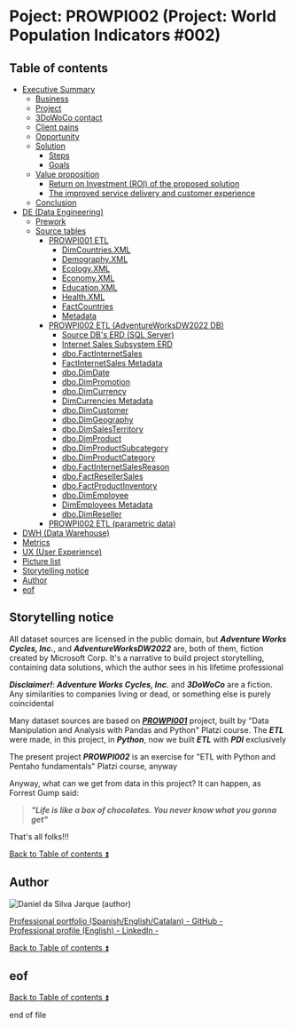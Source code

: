 # Poject: PROWPI002 (Project: World Population Indicators #002)

<!-- TOC -->
## Table of contents

<a id="table-of-contents"></a>

- [Executive Summary](docs/executive_summary.md)
    - [Business](docs/executive_summary.md#business)
    - [Project](docs/executive_summary.md#project)
    - [3DoWoCo contact](docs/executive_summary.md#3dowoco-contact)
    - [Client pains](docs/executive_summary.md#client-pains)
    - [Opportunity](docs/executive_summary.md#opportunity)
    - [Solution](docs/executive_summary.md#solution)
        - [Steps](docs/executive_summary.md#steps)
        - [Goals](docs/executive_summary.md#goals)
    - [Value proposition](docs/executive_summary.md#value-proposition)  
        - [Return on Investment (ROI) of the proposed solution](docs/executive_summary.md#return-on-investment-roi-of-the-proposed-solution)
        - [The improved service delivery and customer experience](docs/executive_summary.md#the-improved-service-delivery-and-customer-experience)  
    - [Conclusion](docs/executive_summary.md#conclusion)  
- [DE (Data Engineering)](#poject-prowpi002-project-world-population-indicators-002)  
    - [Prework](docs/prework.md)  
    - [Source tables](#poject-prowpi002-project-world-population-indicators-002)  
        - [PROWPI001 ETL](docs/prowpi001_etl.md)  
          - [DimCountries.XML](docs/DimCountries.XML.md)
          - [Demography.XML](docs/Demography.XML.md)  
          - [Ecology.XML](docs/Ecology.XML.md)  
          - [Economy.XML](docs/Economy.XML.md)  
          - [Education.XML](docs/Education.XML.md)  
          - [Health.XML](docs/Health.XML.md)  
          - [FactCountries](docs/FactCountries.md)  
          - [Metadata](docs/prowpi001_Metadata.md)  
        - [PROWPI002 ETL (AdventureWorksDW2022 DB)](docs/prowpi002_etl_adventureworksdw2022_db.md)  
          - [Source DB's ERD (SQL Server)](docs/Source_SQL_Server_DB.md)  
          - [Internet Sales Subsystem ERD](docs/Internet_Sales_Subsystem_ERD.md)  
          - [dbo.FactInternetSales](docs/dbo.FactInternetSales.md)  
          - [FactInternetSales Metadata](docs/FactInternetSales_Metadata.md)  
          - [dbo.DimDate](docs/dbo.DimDate.md)  
          - [dbo.DimPromotion](docs/dbo.DimPromotion.md)  
          - [dbo.DimCurrency](docs/bo.DimCurrency.md)  
          - [DimCurrencies Metadata](docs/DimCurrencies_Metadata.md)  
          - [dbo.DimCustomer](docs/dbo.DimCustomer.md)  
          - [dbo.DimGeography](docs/dbo.DimGeography.md)    
          - [dbo.DimSalesTerritory](docs/dbo.DimSalesTerritory.md)  
          - [dbo.DimProduct](docs/dbo.DimProduct.md)  
          - [dbo.DimProductSubcategory](docs/dbo.DimProductSubcategory.md)  
          - [dbo.DimProductCategory](docs/dbo.DimProductCategory.md)  
          - [dbo.FactInternetSalesReason](docs/dbo.FactInternetSalesReason.md)  
          - [dbo.FactResellerSales](docs/dbo.FactResellerSales.md)  
          - [dbo.FactProductInventory](docs/dbo.FactProductInventory.md)  
          - [dbo.DimEmployee](docs/dbo.DimEmployee.md)  
          - [DimEmployees Metadata](docs/DimEmployees_Metadata.md) 
          - [dbo.DimReseller](docs/bo.DimReseller.md)  
        - [PROWPI002 ETL (parametric data)](docs/prowpi002_etl_parametric_data.md)  
- [DWH (Data Warehouse)](docs/dwh.md)
- [Metrics](docs/metrics.md)
- [UX (User Experience)](docs/ux.md)
- [Picture list](docs/pictures.md)
- [Storytelling notice](#storytelling-notice)
- [Author](#author)
- [eof](#eof)
<!-- /TOC -->

## Storytelling notice  

All dataset sources are licensed in the public domain, but **_Adventure Works Cycles, Inc._**, and **_AdventureWorksDW2022_** are, both of them, fiction created by Microsoft Corp. It's a narrative to build project storytelling, containing data solutions, which the author sees in his lifetime professional  

**_Disclaimer!_**: **_Adventure Works Cycles, Inc._** and **_3DoWoCo_** are a fiction. Any similarities to companies living or dead, or something else is purely coincidental  

Many dataset sources are based on [**_PROWPI001_**](https://github.com/ddasilva64/MTDPDN23001esp/blob/master/proyectos/PROWPI001.ipynb) project, built by "Data Manipulation and Analysis with Pandas and Python" Platzi course. The **_ETL_** were made, in this project, in **_Python_**, now we built **_ETL_** with **_PDI_** exclusively  

The present project **_PROWPI002_** is an exercise for "ETL with Python and Pentaho fundamentals" Platzi course, anyway  

Anyway, what can we get from data in this project? It can happen, as Forrest Gump said:  
> **_"Life is like a box of chocolates. You never know what you gonna get"_**  

That's all folks!!!  

[Back to Table of contents :arrow_double_up:](#table-of-contents)

## Author  

![Daniel da Silva Jarque (author)](https://i.imgur.com/2i0LPvN.png)

[Professional portfolio (Spanish/English/Catalan) - GitHub -](https://github.com/ddasilva64)\
[Professional profile (English) - LinkedIn -](https://linkedin.com/in/daniel-da-silva-jarque-863705206)

[Back to Table of contents :arrow_double_up:](#table-of-contents)

## eof

[Back to Table of contents :arrow_double_up:](#table-of-contents)

end of file